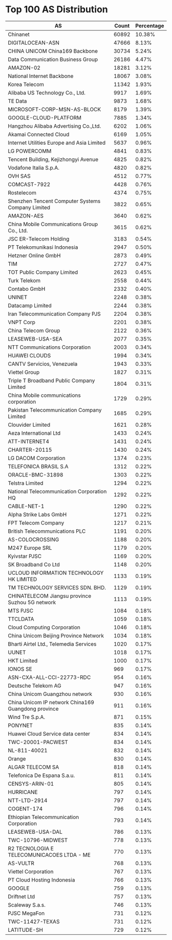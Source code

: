 # Top 100 AS Distribution
| AS | Count | Percentage |
|----|----|----|
| Chinanet | 60892 | 10.38% |
| DIGITALOCEAN-ASN | 47666 | 8.13% |
| CHINA UNICOM China169 Backbone | 30734 | 5.24% |
| Data Communication Business Group | 26186 | 4.47% |
| AMAZON-02 | 18281 | 3.12% |
| National Internet Backbone | 18067 | 3.08% |
| Korea Telecom | 11342 | 1.93% |
| Alibaba US Technology Co., Ltd. | 9917 | 1.69% |
| TE Data | 9873 | 1.68% |
| MICROSOFT-CORP-MSN-AS-BLOCK | 8179 | 1.39% |
| GOOGLE-CLOUD-PLATFORM | 7885 | 1.34% |
| Hangzhou Alibaba Advertising Co.,Ltd. | 6202 | 1.06% |
| Akamai Connected Cloud | 6169 | 1.05% |
| Internet Utilities Europe and Asia Limited | 5637 | 0.96% |
| LG POWERCOMM | 4841 | 0.83% |
| Tencent Building, Kejizhongyi Avenue | 4825 | 0.82% |
| Vodafone Italia S.p.A. | 4820 | 0.82% |
| OVH SAS | 4512 | 0.77% |
| COMCAST-7922 | 4428 | 0.76% |
| Rostelecom | 4374 | 0.75% |
| Shenzhen Tencent Computer Systems Company Limited | 3822 | 0.65% |
| AMAZON-AES | 3640 | 0.62% |
| China Mobile Communications Group Co., Ltd. | 3615 | 0.62% |
| JSC ER-Telecom Holding | 3183 | 0.54% |
| PT Telekomunikasi Indonesia | 2947 | 0.50% |
| Hetzner Online GmbH | 2873 | 0.49% |
| TIM | 2727 | 0.47% |
| TOT Public Company Limited | 2623 | 0.45% |
| Turk Telekom | 2558 | 0.44% |
| Contabo GmbH | 2332 | 0.40% |
| UNINET | 2248 | 0.38% |
| Datacamp Limited | 2244 | 0.38% |
| Iran Telecommunication Company PJS | 2204 | 0.38% |
| VNPT Corp | 2201 | 0.38% |
| China Telecom Group | 2122 | 0.36% |
| LEASEWEB-USA-SEA | 2077 | 0.35% |
| NTT Communications Corporation | 2003 | 0.34% |
| HUAWEI CLOUDS | 1994 | 0.34% |
| CANTV Servicios, Venezuela | 1943 | 0.33% |
| Viettel Group | 1827 | 0.31% |
| Triple T Broadband Public Company Limited | 1804 | 0.31% |
| China Mobile communications corporation | 1729 | 0.29% |
| Pakistan Telecommunication Company Limited | 1685 | 0.29% |
| Clouvider Limited | 1621 | 0.28% |
| Aeza International Ltd | 1433 | 0.24% |
| ATT-INTERNET4 | 1431 | 0.24% |
| CHARTER-20115 | 1430 | 0.24% |
| LG DACOM Corporation | 1374 | 0.23% |
| TELEFONICA BRASIL S.A | 1312 | 0.22% |
| ORACLE-BMC-31898 | 1303 | 0.22% |
| Telstra Limited | 1294 | 0.22% |
| National Telecommunication Corporation HQ | 1292 | 0.22% |
| CABLE-NET-1 | 1290 | 0.22% |
| Alpha Strike Labs GmbH | 1271 | 0.22% |
| FPT Telecom Company | 1217 | 0.21% |
| British Telecommunications PLC | 1191 | 0.20% |
| AS-COLOCROSSING | 1188 | 0.20% |
| M247 Europe SRL | 1179 | 0.20% |
| Kyivstar PJSC | 1169 | 0.20% |
| SK Broadband Co Ltd | 1148 | 0.20% |
| UCLOUD INFORMATION TECHNOLOGY HK LIMITED | 1133 | 0.19% |
| TM TECHNOLOGY SERVICES SDN. BHD. | 1129 | 0.19% |
| CHINATELECOM Jiangsu province Suzhou 5G network | 1113 | 0.19% |
| MTS PJSC | 1084 | 0.18% |
| TTCLDATA | 1059 | 0.18% |
| Cloud Computing Corporation | 1046 | 0.18% |
| China Unicom Beijing Province Network | 1034 | 0.18% |
| Bharti Airtel Ltd., Telemedia Services | 1020 | 0.17% |
| UUNET | 1018 | 0.17% |
| HKT Limited | 1000 | 0.17% |
| IONOS SE | 969 | 0.17% |
| ASN-CXA-ALL-CCI-22773-RDC | 954 | 0.16% |
| Deutsche Telekom AG | 947 | 0.16% |
| China Unicom Guangzhou network | 930 | 0.16% |
| China Unicom IP network China169 Guangdong province | 911 | 0.16% |
| Wind Tre S.p.A. | 871 | 0.15% |
| PONYNET | 835 | 0.14% |
| Huawei Cloud Service data center | 834 | 0.14% |
| TWC-20001-PACWEST | 834 | 0.14% |
| NL-811-40021 | 832 | 0.14% |
| Orange | 830 | 0.14% |
| ALGAR TELECOM SA | 818 | 0.14% |
| Telefonica De Espana S.a.u. | 811 | 0.14% |
| CENSYS-ARIN-01 | 805 | 0.14% |
| HURRICANE | 797 | 0.14% |
| NTT-LTD-2914 | 797 | 0.14% |
| COGENT-174 | 796 | 0.14% |
| Ethiopian Telecommunication Corporation | 793 | 0.14% |
| LEASEWEB-USA-DAL | 786 | 0.13% |
| TWC-10796-MIDWEST | 778 | 0.13% |
| R2 TECNOLOGIA E TELECOMUNICACOES LTDA - ME | 770 | 0.13% |
| AS-VULTR | 768 | 0.13% |
| Viettel Corporation | 767 | 0.13% |
| PT Cloud Hosting Indonesia | 766 | 0.13% |
| GOOGLE | 759 | 0.13% |
| Driftnet Ltd | 757 | 0.13% |
| Scaleway S.a.s. | 746 | 0.13% |
| PJSC MegaFon | 731 | 0.12% |
| TWC-11427-TEXAS | 731 | 0.12% |
| LATITUDE-SH | 729 | 0.12% |
